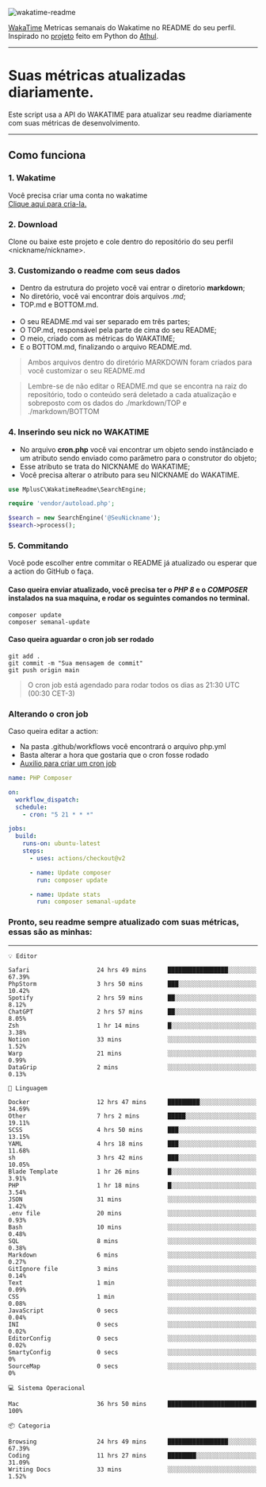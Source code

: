 ![wakatime-readme](https://socialify.git.ci/bymatheus/wakatime-readme/image?description=1&descriptionEditable=M%C3%A9tricas%20semanais%20do%20Wakatime%20no%20seu%20README%20de%20perfil.&font=KoHo&forks=1&language=1&owner=1&pattern=Signal&stargazers=1&theme=Dark)

[WakaTime](https://wakatime.com) Metricas semanais do Wakatime no README do seu perfil. <br>
Inspirado no [projeto](https://github.com/athul/waka-readme) feito em Python do [Athul](https://github.com/athul).
___

# Suas métricas atualizadas diariamente.
Este script usa a API do WAKATIME para atualizar seu readme diariamente com suas métricas de desenvolvimento.

___

## Como funciona

### 1. Wakatime
Você precisa criar uma conta no wakatime <br>
[Clique aqui para cria-la.](https://wakatime.com) 

### 2. Download
Clone ou baixe este projeto e cole dentro do repositório do seu perfil <nickname/nickname>.

### 3. Customizando o readme com seus dados
- Dentro da estrutura do projeto você vai entrar o diretorio **markdown**;  
- No diretório, você vai encontrar dois arquivos *.md*;
- TOP.md e BOTTOM.md.
<br><br>
- O seu README.md vai ser separado em três partes; 
- O TOP.md, responsável pela parte de cima do seu README;
- O meio, criado com as métricas do WAKATIME;
- E o BOTTOM.md, finalizando o arquivo README.md.<br>

> Ambos arquivos dentro do diretório MARKDOWN foram criados para você customizar o seu README.md

> Lembre-se de não editar o README.md que se encontra na raiz do repositório, todo o conteúdo será deletado a cada atualização e sobreposto com os dados do ./markdown/TOP e ./markdown/BOTTOM

### 4. Inserindo seu nick no WAKATIME
- No arquivo **cron.php** você vai encontrar um objeto sendo instânciado e um atributo sendo enviado como parâmetro para o construtor do objeto;
- Esse atributo se trata do NICKNAME do WAKATIME;
- Você precisa alterar o atributo para seu NICKNAME do WAKATIME.

```php
use MplusC\WakatimeReadme\SearchEngine;

require 'vendor/autoload.php';

$search = new SearchEngine('@SeuNickname');
$search->process();
```

### 5. Commitando
Você pode escolher entre commitar o README já atualizado ou esperar que a action do GitHub o faça. <br>

#### Caso queira enviar atualizado, você precisa ter o *PHP 8* e o *COMPOSER* instalados na sua maquina, e rodar os seguintes comandos no terminal.
```composer
composer update
composer semanal-update 
```

#### Caso queira aguardar o cron job ser rodado 
```git 
git add .
git commit -m "Sua mensagem de commit"
git push origin main
```

>O cron job está agendado para rodar todos os dias as 21:30 UTC (00:30 CET-3) 

### Alterando o cron job
Caso queira editar a action:

- Na pasta .github/workflows você encontrará o arquivo php.yml
- Basta alterar a hora que gostaria que o cron fosse rodado
- [Auxilio para criar um cron job](https://crontab.guru)

```yml
name: PHP Composer

on:
  workflow_dispatch:
  schedule:
    - cron: "5 21 * * *"

jobs:
  build:
    runs-on: ubuntu-latest
    steps:
      - uses: actions/checkout@v2

      - name: Update composer
        run: composer update

      - name: Update stats
        run: composer semanal-update
```

### Pronto, seu readme sempre atualizado com suas métricas, essas são as minhas:

___
```text
💡 Editor

Safari                   24 hrs 49 mins      █████████████████░░░░░░░░     67.39%
PhpStorm                 3 hrs 50 mins       ███░░░░░░░░░░░░░░░░░░░░░░     10.42%
Spotify                  2 hrs 59 mins       ██░░░░░░░░░░░░░░░░░░░░░░░      8.12%
ChatGPT                  2 hrs 57 mins       ██░░░░░░░░░░░░░░░░░░░░░░░      8.05%
Zsh                      1 hr 14 mins        █░░░░░░░░░░░░░░░░░░░░░░░░      3.38%
Notion                   33 mins             ░░░░░░░░░░░░░░░░░░░░░░░░░      1.52%
Warp                     21 mins             ░░░░░░░░░░░░░░░░░░░░░░░░░      0.99%
DataGrip                 2 mins              ░░░░░░░░░░░░░░░░░░░░░░░░░      0.13%
```
```text
💬 Linguagem

Docker                   12 hrs 47 mins      █████████░░░░░░░░░░░░░░░░     34.69%
Other                    7 hrs 2 mins        █████░░░░░░░░░░░░░░░░░░░░     19.11%
SCSS                     4 hrs 50 mins       ███░░░░░░░░░░░░░░░░░░░░░░     13.15%
YAML                     4 hrs 18 mins       ███░░░░░░░░░░░░░░░░░░░░░░     11.68%
sh                       3 hrs 42 mins       ███░░░░░░░░░░░░░░░░░░░░░░     10.05%
Blade Template           1 hr 26 mins        █░░░░░░░░░░░░░░░░░░░░░░░░      3.91%
PHP                      1 hr 18 mins        █░░░░░░░░░░░░░░░░░░░░░░░░      3.54%
JSON                     31 mins             ░░░░░░░░░░░░░░░░░░░░░░░░░      1.42%
.env file                20 mins             ░░░░░░░░░░░░░░░░░░░░░░░░░      0.93%
Bash                     10 mins             ░░░░░░░░░░░░░░░░░░░░░░░░░      0.48%
SQL                      8 mins              ░░░░░░░░░░░░░░░░░░░░░░░░░      0.38%
Markdown                 6 mins              ░░░░░░░░░░░░░░░░░░░░░░░░░      0.27%
GitIgnore file           3 mins              ░░░░░░░░░░░░░░░░░░░░░░░░░      0.14%
Text                     1 min               ░░░░░░░░░░░░░░░░░░░░░░░░░      0.09%
CSS                      1 min               ░░░░░░░░░░░░░░░░░░░░░░░░░      0.08%
JavaScript               0 secs              ░░░░░░░░░░░░░░░░░░░░░░░░░      0.04%
INI                      0 secs              ░░░░░░░░░░░░░░░░░░░░░░░░░      0.02%
EditorConfig             0 secs              ░░░░░░░░░░░░░░░░░░░░░░░░░      0.02%
SmartyConfig             0 secs              ░░░░░░░░░░░░░░░░░░░░░░░░░         0%
SourceMap                0 secs              ░░░░░░░░░░░░░░░░░░░░░░░░░         0%
```
```text
💻 Sistema Operacional

Mac                      36 hrs 50 mins      █████████████████████████       100%
```
```text
📦 Categoria

Browsing                 24 hrs 49 mins      █████████████████░░░░░░░░     67.39%
Coding                   11 hrs 27 mins      ████████░░░░░░░░░░░░░░░░░     31.09%
Writing Docs             33 mins             ░░░░░░░░░░░░░░░░░░░░░░░░░      1.52%
```
